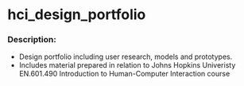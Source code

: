 # hci_design_portfolio

<h3>Description: </h3>
    <ul>
        <li>Design portfolio including user research, models and prototypes.</li>
        <li>Includes material prepared in relation to Johns Hopkins Univeristy EN.601.490 Introduction to Human-Computer Interaction course</li>
    </ul>